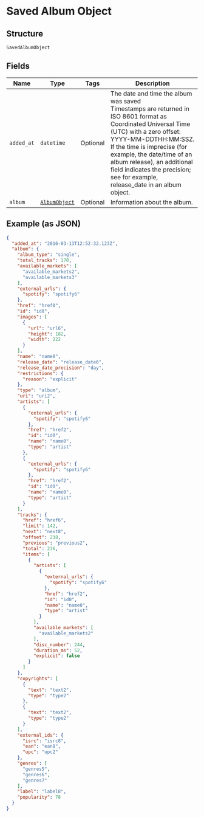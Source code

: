 
# Saved Album Object

## Structure

`SavedAlbumObject`

## Fields

| Name | Type | Tags | Description |
|  --- | --- | --- | --- |
| `added_at` | `datetime` | Optional | The date and time the album was saved<br>Timestamps are returned in ISO 8601 format as Coordinated Universal Time (UTC) with a zero offset: YYYY-MM-DDTHH:MM:SSZ.<br>If the time is imprecise (for example, the date/time of an album release), an additional field indicates the precision; see for example, release_date in an album object. |
| `album` | [`AlbumObject`](../../doc/models/album-object.md) | Optional | Information about the album. |

## Example (as JSON)

```json
{
  "added_at": "2016-03-13T12:52:32.123Z",
  "album": {
    "album_type": "single",
    "total_tracks": 170,
    "available_markets": [
      "available_markets2",
      "available_markets3"
    ],
    "external_urls": {
      "spotify": "spotify6"
    },
    "href": "href0",
    "id": "id8",
    "images": [
      {
        "url": "url6",
        "height": 182,
        "width": 222
      }
    ],
    "name": "name8",
    "release_date": "release_date6",
    "release_date_precision": "day",
    "restrictions": {
      "reason": "explicit"
    },
    "type": "album",
    "uri": "uri2",
    "artists": [
      {
        "external_urls": {
          "spotify": "spotify6"
        },
        "href": "href2",
        "id": "id0",
        "name": "name0",
        "type": "artist"
      },
      {
        "external_urls": {
          "spotify": "spotify6"
        },
        "href": "href2",
        "id": "id0",
        "name": "name0",
        "type": "artist"
      }
    ],
    "tracks": {
      "href": "href6",
      "limit": 142,
      "next": "next8",
      "offset": 238,
      "previous": "previous2",
      "total": 236,
      "items": [
        {
          "artists": [
            {
              "external_urls": {
                "spotify": "spotify6"
              },
              "href": "href2",
              "id": "id0",
              "name": "name0",
              "type": "artist"
            }
          ],
          "available_markets": [
            "available_markets2"
          ],
          "disc_number": 244,
          "duration_ms": 52,
          "explicit": false
        }
      ]
    },
    "copyrights": [
      {
        "text": "text2",
        "type": "type2"
      },
      {
        "text": "text2",
        "type": "type2"
      }
    ],
    "external_ids": {
      "isrc": "isrc8",
      "ean": "ean8",
      "upc": "upc2"
    },
    "genres": [
      "genres5",
      "genres6",
      "genres7"
    ],
    "label": "label8",
    "popularity": 78
  }
}
```

